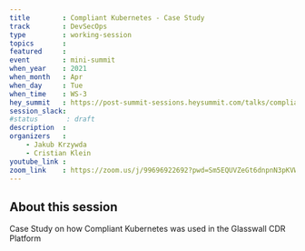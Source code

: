 ```yaml
---
title        : Compliant Kubernetes - Case Study
track        : DevSecOps
type         : working-session
topics       :
featured     :
event        : mini-summit
when_year    : 2021
when_month   : Apr
when_day     : Tue
when_time    : WS-3
hey_summit   : https://post-summit-sessions.heysummit.com/talks/compliant-kubernetes-case-study/
session_slack:
#status       : draft
description  :
organizers   :
    - Jakub Krzywda
    - Cristian Klein
youtube_link :
zoom_link    : https://zoom.us/j/99696922692?pwd=Sm5EQUVZeGt6dnpnN3pKVWFpd292dz09
---
```


## About this session

Case Study on how Compliant Kubernetes was used in the Glasswall CDR Platform
